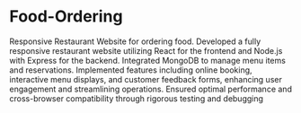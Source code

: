 # Food-Ordering
Responsive Restaurant Website for ordering food. Developed a fully responsive restaurant website utilizing React for the frontend and Node.js with Express for the backend. Integrated 
MongoDB to manage menu items and reservations. Implemented features including online booking, interactive menu displays, and 
customer feedback forms, enhancing user engagement and streamlining operations. Ensured optimal performance and cross-browser 
compatibility through rigorous testing and debugging
